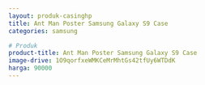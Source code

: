 ```yaml
---
layout: produk-casinghp
title: Ant Man Poster Samsung Galaxy S9 Case
categories: samsung

# Produk
product-title: Ant Man Poster Samsung Galaxy S9 Case
image-drive: 1O9qorfxeWMKCeMrMhtGs42tfUy6WTDdK
harga: 90000
---
```

